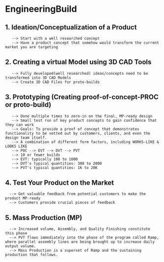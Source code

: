 # EngineeringBuild
## 1. Ideation/Conceptualization of a Product
       --> Start with a well researched concept
       --> Have a product concept that somehow would transform the current market you are targeting
## 2. Creating a virtual Model using 3D CAD Tools
       --> Fully developed(well researched) ideas/concepts need to be transformed into 3D CAD Models
       --> Create 3D CAD Files for proto-builds
## 3. Prototyping (Creating proof-of-concept-PROC or proto-build)
       --> Done multiple times to zero-in on the final, MP-ready design
       --> Small test run of key product concepts to gain confidence that they can work
       --> Goals: To provide a proof of concept that demonstrates functionality to be vetted out by customers, clients, and even the design team itself.
       --> A combination of different form factors, including WORKS-LIKE & LOOKS LIKE
       --> POC --> EVT --> DVT --> PVT 
       --> 10 or fewer builds
       --> EVT: typically 100 to 1000
       --> DVT's typical quantities: 300 to 2000
       --> PVT's typical quantities: 1K to 20K
## 4. Test Your Product on the Market
      --> Get valuable feedback from potential customers to make the product MP-ready
      --> Customers provide crucial pieces of feedback
## 5. Mass Production (MP)
      --> Increased volume, Assembly, and Quality Finishing constitute this phase
      --> PVT flows immediately into the phase of the program called Ramp, where parallel assembly lines are being brought up to increase daily output volume.
      --> Mass Production is a superset of Ramp and the sustaining production that follows.
